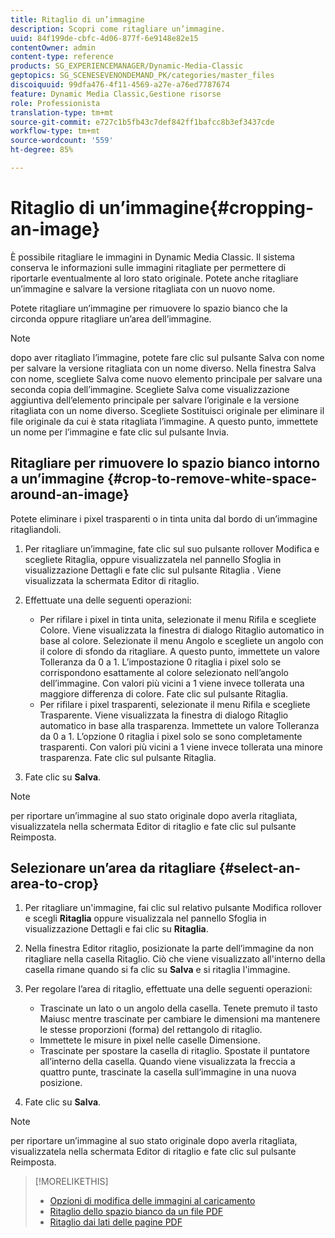 ```yaml
---
title: Ritaglio di un’immagine
description: Scopri come ritagliare un’immagine.
uuid: 84f199de-cbfc-4d06-877f-6e9148e82e15
contentOwner: admin
content-type: reference
products: SG_EXPERIENCEMANAGER/Dynamic-Media-Classic
geptopics: SG_SCENESEVENONDEMAND_PK/categories/master_files
discoiquuid: 99dfa476-4f11-4569-a27e-a76ed7787674
feature: Dynamic Media Classic,Gestione risorse
role: Professionista
translation-type: tm+mt
source-git-commit: e727c1b5fb43c7def842ff1bafcc8b3ef3437cde
workflow-type: tm+mt
source-wordcount: '559'
ht-degree: 85%

---
```



# Ritaglio di un’immagine{#cropping-an-image}

È possibile ritagliare le immagini in Dynamic Media Classic. Il sistema conserva le informazioni sulle immagini ritagliate per permettere di riportarle eventualmente al loro stato originale. Potete anche ritagliare un’immagine e salvare la versione ritagliata con un nuovo nome.

Potete ritagliare un’immagine per rimuovere lo spazio bianco che la circonda oppure ritagliare un’area dell’immagine.

>[!NOTE]
>
>dopo aver ritagliato l’immagine, potete fare clic sul pulsante Salva con nome per salvare la versione ritagliata con un nome diverso. Nella finestra Salva con nome, scegliete Salva come nuovo elemento principale per salvare una seconda copia dell’immagine. Scegliete Salva come visualizzazione aggiuntiva dell’elemento principale per salvare l’originale e la versione ritagliata con un nome diverso. Scegliete Sostituisci originale per eliminare il file originale da cui è stata ritagliata l’immagine. A questo punto, immettete un nome per l’immagine e fate clic sul pulsante Invia.

## Ritagliare per rimuovere lo spazio bianco intorno a un’immagine  {#crop-to-remove-white-space-around-an-image}

Potete eliminare i pixel trasparenti o in tinta unita dal bordo di un’immagine ritagliandoli.

1. Per ritagliare un’immagine, fate clic sul suo pulsante rollover Modifica e scegliete Ritaglia, oppure visualizzatela nel pannello Sfoglia in visualizzazione Dettagli e fate clic sul pulsante Ritaglia . Viene visualizzata la schermata Editor di ritaglio.
1. Effettuate una delle seguenti operazioni:

   * Per rifilare i pixel in tinta unita, selezionate il menu Rifila e scegliete Colore. Viene visualizzata la finestra di dialogo Ritaglio automatico in base al colore. Selezionate il menu Angolo e scegliete un angolo con il colore di sfondo da ritagliare. A questo punto, immettete un valore Tolleranza da 0 a 1. L’impostazione 0 ritaglia i pixel solo se corrispondono esattamente al colore selezionato nell’angolo dell’immagine. Con valori più vicini a 1 viene invece tollerata una maggiore differenza di colore. Fate clic sul pulsante Ritaglia.
   * Per rifilare i pixel trasparenti, selezionate il menu Rifila e scegliete Trasparente. Viene visualizzata la finestra di dialogo Ritaglio automatico in base alla trasparenza. Immettete un valore Tolleranza da 0 a 1. L’opzione 0 ritaglia i pixel solo se sono completamente trasparenti. Con valori più vicini a 1 viene invece tollerata una minore trasparenza. Fate clic sul pulsante Ritaglia.

1. Fate clic su **Salva**.

>[!NOTE]
>
>per riportare un’immagine al suo stato originale dopo averla ritagliata, visualizzatela nella schermata Editor di ritaglio e fate clic sul pulsante Reimposta.

## Selezionare un’area da ritagliare  {#select-an-area-to-crop}

1. Per ritagliare un&#39;immagine, fai clic sul relativo pulsante Modifica rollover e scegli **Ritaglia** oppure visualizzala nel pannello Sfoglia in visualizzazione Dettagli e fai clic su **Ritaglia**.

1. Nella finestra Editor ritaglio, posizionate la parte dell’immagine da non ritagliare nella casella Ritaglio. Ciò che viene visualizzato all&#39;interno della casella rimane quando si fa clic su **Salva** e si ritaglia l&#39;immagine.
1. Per regolare l’area di ritaglio, effettuate una delle seguenti operazioni:

   * Trascinate un lato o un angolo della casella. Tenete premuto il tasto Maiusc mentre trascinate per cambiare le dimensioni ma mantenere le stesse proporzioni (forma) del rettangolo di ritaglio.
   * Immettete le misure in pixel nelle caselle Dimensione.
   * Trascinate per spostare la casella di ritaglio. Spostate il puntatore all’interno della casella. Quando viene visualizzata la freccia a quattro punte, trascinate la casella sull’immagine in una nuova posizione.

1. Fate clic su **Salva**.

>[!NOTE]
>
>per riportare un’immagine al suo stato originale dopo averla ritagliata, visualizzatela nella schermata Editor di ritaglio e fate clic sul pulsante Reimposta.

>[!MORELIKETHIS]
>
>* [Opzioni di modifica delle immagini al caricamento](image-editing-options-upload.md#image-editing-options-at-upload)
>* [Ritaglio dello spazio bianco da un file PDF](pdfs.md#cropping_white_space_from_a_pdf_file)
>* [Ritaglio dai lati delle pagine PDF](pdfs.md#cropping_from_the_sides_of_pdf_pages)

